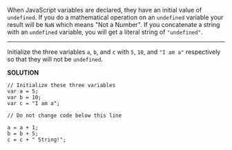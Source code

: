 When JavaScript variables are declared, they have an initial value of `undefined`. If you do a mathematical operation on an `undefined` variable your result will be `NaN` which means "Not a Number". If you concatenate a string with an `undefined` variable, you will get a literal string of `"undefined"`.

---

Initialize the three variables `a`, `b`, and `c` with `5`, `10`, and `"I am a"` respectively so that they will not be `undefined`.

**SOLUTION**

```
// Initialize these three variables
var a = 5;
var b = 10;
var c = "I am a";

// Do not change code below this line

a = a + 1;
b = b + 5;
c = c + " String!";

```
